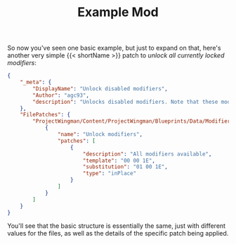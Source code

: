 ﻿---
title: "Example Mod"
weight: 22
---

So now you've seen one basic example, but just to expand on that, here's another very simple {{< shortName >}} patch to _unlock all currently locked modifiers_:

```json
{
    "_meta": {
        "DisplayName": "Unlock disabled modifiers",
        "Author": "agc93",
        "description": "Unlocks disabled modifiers. Note that these modifiers don't actually work in-game."
    },
    "FilePatches": {
        "ProjectWingman/Content/ProjectWingman/Blueprints/Data/Modifiers/DB_Modifiers.uexp": [
            {
                "name": "Unlock modifiers",
                "patches": [
                    {
                        "description": "All modifiers available",
                        "template": "00 00 1E",
                        "substitution": "01 00 1E",
                        "type": "inPlace"
                    }
                ]
            }
        ]
    }
}
```

You'll see that the basic structure is essentially the same, just with different values for the files, as well as the details of the specific patch being applied.
